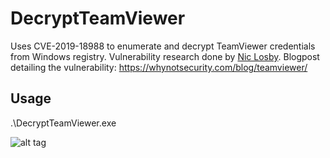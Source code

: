 # DecryptTeamViewer
Uses CVE-2019-18988 to enumerate and decrypt TeamViewer credentials from Windows registry. Vulnerability research done by [Nic Losby](https://twitter.com/Blurbdust).
Blogpost detailing the vulnerability: https://whynotsecurity.com/blog/teamviewer/

## Usage
.\DecryptTeamViewer.exe

![alt tag](https://thevivi.net/wp-content/uploads/2020/02/DecryptTeamViewerUsage.png)

